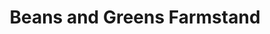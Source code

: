 ---
title: "Beans and Greens Farmstand"
url: /gilford/beans-and-greens-farmstand/
shop: Hofladen
---